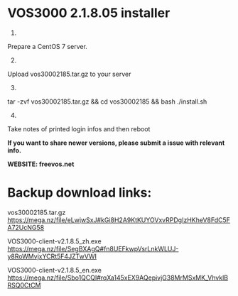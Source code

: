 # VOS3000 2.1.8.05 installer

1.
Prepare a CentOS 7 server.


2.
Upload vos30002185.tar.gz to your server


3.
tar -zvf vos30002185.tar.gz && cd vos30002185 && bash ./install.sh


4.
Take notes of printed login infos and then
reboot


**If you want to share newer versions, please submit a issue with relevant info.**


**WEBSITE: freevos.net**


# Backup download links:

vos30002185.tar.gz
https://mega.nz/file/eLwjwSxJ#kGi8H2A9KtKUYOVxvRPDgIzHKheV8FdC5FA72UcNG58

VOS3000-client-v2.1.8.5_zh.exe
https://mega.nz/file/SegBXAgQ#fn8UEFkwpVsrLnkWLUJ-y8RoWMvjxYCRt5F4JZTwVWI

VOS3000-client-v2.1.8.5_en.exe
https://mega.nz/file/Sbo1QCQI#rqXa145xEX9AQepivjG38MrMSxMK_VhvklBRSQ0CtCM
